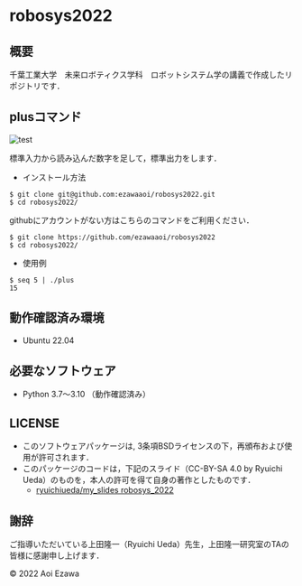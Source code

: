 # robosys2022
## 概要
千葉工業大学　未来ロボティクス学科　ロボットシステム学の講義で作成したリポジトリです．

## plusコマンド
![test](http://github.com/ezawaaoi/robosys2022/actions/workflows/test.yml/badge.svg)

標準入力から読み込んだ数字を足して，標準出力をします．
* インストール方法
```
$ git clone git@github.com:ezawaaoi/robosys2022.git
$ cd robosys2022/
```
githubにアカウントがない方はこちらのコマンドをご利用ください．
```
$ git clone https://github.com/ezawaaoi/robosys2022
$ cd robosys2022/
```
* 使用例
```
$ seq 5 | ./plus
15
```

## 動作確認済み環境
* Ubuntu 22.04

## 必要なソフトウェア
* Python 3.7～3.10 （動作確認済み）

## LICENSE
* このソフトウェアパッケージは, 3条項BSDライセンスの下，再頒布および使用が許可されます．
* このパッケージのコードは，下記のスライド（CC-BY-SA 4.0 by Ryuichi Ueda）のものを，本人の許可を得て自身の著作としたものです．
    * [ryuichiueda/my_slides robosys_2022](https://github.com/ryuichiueda/my_slides/tree/master/robosys_2022)

## 謝辞
ご指導いただいている上田隆一（Ryuichi Ueda）先生，上田隆一研究室のTAの皆様に感謝申し上げます．

© 2022 Aoi Ezawa
